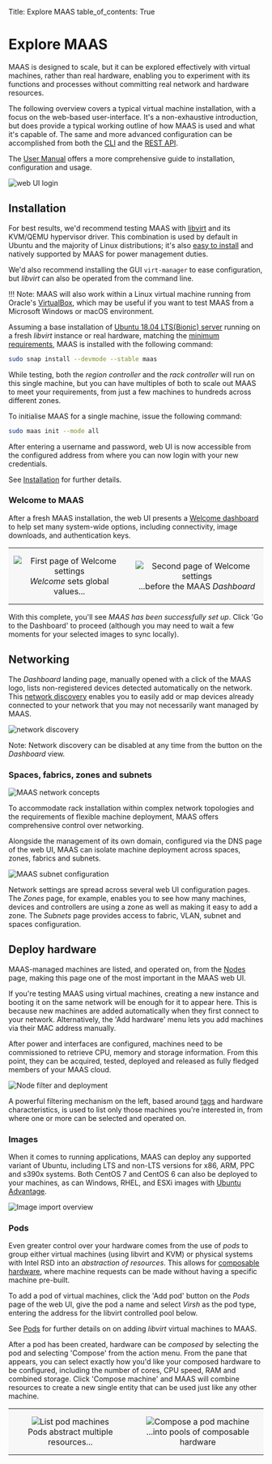 Title: Explore MAAS
table_of_contents: True

# Explore MAAS

MAAS is designed to scale, but it can be explored effectively with virtual
machines, rather than real hardware, enabling you to experiment with its
functions and processes without committing real network and hardware resources.

The following overview covers a typical virtual machine installation, with a
focus on the web-based user-interface. It's a non-exhaustive introduction, but
does provide a typical working outline of how MAAS is used and what it's
capable of. The same and more advanced configuration can be accomplished from
both the [CLI][manage-cli] and the [REST API][rest-api].

The [User Manual][installation] offers a more comprehensive guide to
installation, configuration and usage.

![web UI login][img__login]


## Installation

For best results, we'd recommend testing MAAS with [libvirt][libvirt] and its
KVM/QEMU hypervisor driver. This combination is used by default in Ubuntu and
the majority of Linux distributions; it's also [easy to install][libvirt-install]
and natively supported by MAAS for power management duties.

We'd also recommend installing the GUI `virt-manager` to ease configuration,
but *libvirt* can also be operated from the command line.

!!! Note:
    MAAS will also work within a Linux virtual machine running from Oracle's
    [VirtualBox][virtualbox], which may be useful if you want to test MAAS from
    a Microsoft Windows or macOS environment.

Assuming a base installation of [Ubuntu 18.04 LTS(Bionic) server][bionic-link]
running on a fresh *libvirt* instance or real hardware, matching the
[minimum requirements][requirements], MAAS is installed with the following
command:

```bash
sudo snap install --devmode --stable maas
```

While testing, both the *region controller* and the *rack controller* will run
on this single machine, but you can have multiples of both to scale out MAAS to
meet your requirements, from just a few machines to hundreds across different
zones.

To initialise MAAS for a single machine, issue the following command:

```bash
sudo maas init --mode all
```

After entering a username and password, web UI is now accessible from the
configured address from where you can now login with your new credentials.

See [Installation][installation] for further details.

### Welcome to MAAS

After a fresh MAAS installation, the web UI presents a
[Welcome dashboard][welcome-page] to help set many system-wide options,
including connectivity, image downloads, and authentication keys.


<style>
table th, table td {
    background: #f7f7f7;
    border: 0px solid;
    padding: 15px 10px;
}

table.logos {
    background: #f7f7f7;
    border: 0px solid;
    padding: 4px 4px;
}

table.logos th, table.logos td{
    align="center";
    valign="center";
    border: 8px;
    border-style: solid;
    border-color: #ffffff;
  }
</style>

<table width="500" border-width="0px" cellpadding="5">

<tr>

<td align="center" valign="center" border-width="0px" >
<img src="../media/intro-explore__2.4_welcome1.png" alt="First page of Welcome settings" />
<br />
<i>Welcome</i> sets global values...
</td>

<td align="center" valign="center" border-width="0px">
<img src="../media/intro-explore__2.4_welcome2.png" alt="Second page of Welcome settings" />
<br />
...before the MAAS <i>Dashboard</i>
</td>

</tr>

</table>

With this complete, you'll see *MAAS has been successfully set up*. Click 'Go
to the Dashboard' to proceed (although you may need to wait a few moments for
your selected images to sync locally).


## Networking

The *Dashboard* landing page, manually opened with a click of the MAAS logo,
lists non-registered devices detected automatically on the network.  This
[network discovery][device-disco] enables you to easily add or map devices
already connected to your network that you may not necessarily want managed by
MAAS.

![network discovery][img__disco]

Note:
    Network discovery can be disabled at any time from the button on the
    *Dashboard* view.

### Spaces, fabrics, zones and subnets

![MAAS network concepts][img__netconcepts]

To accommodate rack installation within complex network topologies and the
requirements of flexible machine deployment, MAAS offers comprehensive control
over networking.

Alongside the management of its own domain, configured via the DNS page of the
web UI, MAAS can isolate machine deployment across spaces, zones, fabrics and
subnets.

![MAAS subnet configuration][img__subnets]

Network settings are spread across several web UI configuration pages. The
*Zones* page, for example, enables you to see how many machines, devices and
controllers are using a zone as well as making it easy to add a zone. The
*Subnets* page provides access to fabric, VLAN, subnet and spaces
configuration.


## Deploy hardware

MAAS-managed machines are listed, and operated on, from the
[Nodes][node-overview] page, making this page one of the most important in the
MAAS web UI.

If you're testing MAAS using virtual machines, creating a new instance and
booting it on the same network will be enough for it to appear here. This is
because new machines are added automatically when they first connect to your
network.  Alternatively, the 'Add hardware' menu lets you add machines via
their MAC address manually.

After power and interfaces are configured, machines need to be commissioned to
retrieve CPU, memory and storage information. From this point, they can be
acquired, tested, deployed and released as fully fledged members of your MAAS
cloud.

![Node filter and deployment][img__deploy]

A powerful filtering mechanism on the left, based around [tags][tags] and hardware
characteristics, is used to list only those machines you're interested in, from
where one or more can be selected and operated on.


### Images

When it comes to running applications, MAAS can deploy any supported variant of
Ubuntu, including LTS and non-LTS versions for x86, ARM, PPC and s390x systems.
Both CentOS 7 and CentOS 6 can also be deployed to your machines, as can
Windows, RHEL, and ESXi images with [Ubuntu Advantage][ubuntu-advantage].

![Image import overview][img__images]


### Pods

Even greater control over your hardware comes from the use of *pods* to group
either virtual machines (using libvirt and KVM) or physical systems with Intel
RSD into an *abstraction of resources*. This allows for
[composable hardware][composable], where machine requests can be made without
having a specific machine pre-built.

To add a pod of virtual machines, click the 'Add pod' button on the *Pods* page
of the web UI, give the pod a name and select *Virsh* as the pod type, entering
the address for the libvirt controlled pool below.

See [Pods][kvm-nodes] for further details on on adding *libvirt*
virtual machines to MAAS.

After a pod has been created, hardware can be *composed* by selecting the pod
and selecting 'Compose' from the action menu. From the pane that appears, you
can select exactly how you'd like your composed hardware to be configured,
including the number of cores, CPU speed, RAM and combined storage. Click
'Compose machine' and MAAS will combine resources to create a new single
entity that can be used just like any other machine.

<style>
table th, table td {
    background: #f7f7f7;
    border: 0px solid;
    padding: 15px 10px;
}

table.logos {
    background: #f7f7f7;
    border: 0px solid;
    padding: 4px 4px;
}

table.logos th, table.logos td{
    align="center";
    valign="center";
    border: 8px;
    border-style: solid;
    border-color: #ffffff;
  }
</style>

<table width="500" border-width="0px" cellpadding="5">

<tr>

<td align="center" valign="center" border-width="0px" >
<img src="../media/intro-explore__2.6-pod.png" alt="List pod machines" />
<br />
Pods abstract multiple resources...
</td>

<td align="center" valign="center" border-width="0px">
<img src="../media/intro-explore__2.6-pod-compose.png" alt="Compose a pod machine" />
<br />
...into pools of composable hardware
</td>

</tr>

</table>


<!-- IMAGES -->

[img__login]: ../media/intro-explore__2.6-login.png
[img__disco]: ../media/intro-explore__2.6-network-discovery.png
[img__netconcepts]: ../media/intro-concepts__fabrics-spaces.png
[img__subnets]: ../media/intro-explore__2.4_subnets.png
[img__images]: ../media/intro-explore__2.6-images.png
[img__deploy]: ../media/intro-explore__2.6-deploy.png

<!-- LINKS -->

[libvirt]: https://libvirt.org/drvqemu.html
[virtualbox]: https://www.virtualbox.org
[xenial-link]: https://wiki.ubuntu.com/XenialXerus/ReleaseNotes
[bionic-link]: https://wiki.ubuntu.com/BionicBeaver/ReleaseNotes
[libvirt-install]: https://help.ubuntu.com/lts/serverguide/libvirt.html
[ubuntu-advantage]: https://www.ubuntu.com/support
[requirements]: intro-requirements.md#test-environment
[welcome-page]: installconfig-webui-conf-journey.md
[device-disco]: installconfig-network-dev-discovery.md
[node-overview]: nodes-overview.md
[tags]: nodes-tags.md
[composable]: nodes-comp-hw.md
[kvm-nodes]: manage-pods-intro.html
[rest-api]: api.md
[manage-cli]: manage-cli.md
[installation]: installconfig-snap-install.md
